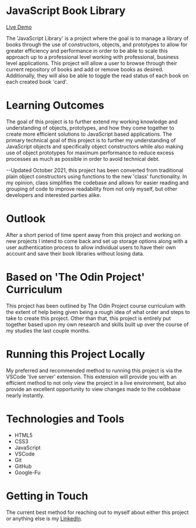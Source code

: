 # JavaScript Book Library #

[Live Demo](https://pataskad.github.io/book-js-library/)

The 'JavaScript Library' is a project where the goal is to manage a library of books through the use of constructors, objects, and prototypes to allow for greater efficiency and performance in order to be able to scale this approach up to a professional level working with professional, business level applications.  This project will allow a user to browse through their current repository of books and add or remove books as desired.  Additionally, they will also be able to toggle the read status of each book on each created book 'card'.

# Learning Outcomes #

The goal of this project is to further extend my working knowledge and understanding of objects, prototypes, and how they come together to create more efficient solutions to JavaScript based applications.  The primary technical goal of this project is to further my understanding of JavaScript objects and specifically object constructors while also making use of object prototypes for maximum performance to reduce excess processes as much as possible in order to avoid technical debt.

--Updated October 2021, this project has been converted from traditional plain object constructors using functions to the new 'class' functionality.  In my opinion, class simplifies the codebase and allows for easier reading and grouping of code to improve readability from not only myself, but other developers and interested parties alike.

# Outlook # 

After a short period of time spent away from this project and working on new projects I intend to come back and set up storage options along with a user authentication process to allow individual users to have their own account and save their book libraries without losing data.

# Based on 'The Odin Project' Curriculum #

This project has been outlined by The Odin Project course curriculum with the extent of help being given being a rough idea of what order and steps to take to create this project. Other than that, this project is entirely put together based upon my own research and skills built up over the course of my studies the last couple months.

# Running this Project Locally #

My preferred and recommended method to running this project is via the VSCode 'live server' extension.  This extension will provide you with an efficient method to not only view the project in a live environment, but also provide an excellent opportunity to view changes made to the codebase nearly instantly.

# Technologies and Tools #

* HTML5
* CSS3
* JavaScript
* VSCode
* Git
* GitHub
* Google-Fu

# Getting in Touch #

The current best method for reaching out to myself about either this project or anything else is my [LinkedIn](https://linkedin.com/in/dallas-pataska/).